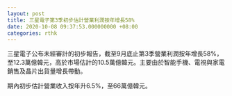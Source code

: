 ```yaml
---
layout: post
title: 三星電子第3季初步估計營業利潤按年增長58%
date: 2020-10-08 09:37:53.000000000 +08:00
categories: rthk
---
```


三星電子公布未經審計的初步報告，截至9月底止第3季營業利潤按年增長58%，至12.3萬億韓元，高於市場估計的10.5萬億韓元。主要由於智能手機、電視與家電銷售及晶片出貨量增長帶動。

期內初步估計營業收入按年升6.5%，至66萬億韓元。
